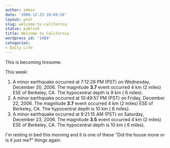 ```yaml
---
author: admin
date: '2006-12-23 10:49:26'
layout: post
slug: welcome-to-california
status: publish
title: Welcome to California
wordpress_id: '1489'
categories:
- Daily Life
---
```

This is becoming tiresome.

This week:
<ol>
	<li>A minor earthquake occurred at 7:12:28 PM (PST) on Wednesday, December 20, 2006.
The magnitude <strong>3.7</strong> event occurred   4 km (2 miles) ESE of Berkeley, CA.
The hypocentral depth is  9 km ( 6 miles).</li>
	<li>A minor earthquake occurred at 10:49:57 PM (PST) on Friday, December 22, 2006.
The magnitude <strong>3.7</strong> event occurred   4 km (2 miles) ESE of Berkeley, CA.
The hypocentral depth is 10 km ( 6 miles).</li>
	<li>A minor earthquake occurred at 9:21:15 AM (PST) on Saturday, December 23, 2006.
The magnitude <strong>3.5</strong> event occurred   4 km (2 miles) ESE of Berkeley, CA.
The hypocentral depth is 10 km ( 6 miles).</li>
</ol>
I'm resting in bed this morning and it is one of these "Did the house move or is it just me?" things again.
